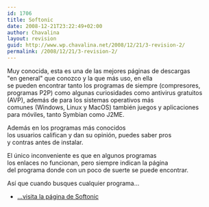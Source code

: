 ```yaml
---
id: 1706
title: Softonic
date: 2008-12-21T23:22:49+02:00
author: Chavalina
layout: revision
guid: http://www.wp.chavalina.net/2008/12/21/3-revision-2/
permalink: /2008/12/21/3-revision-2/
---
```

<p align="left">
  Muy conocida, esta es una de las mejores páginas de descargas<br /> "en general" que conozco y la que más uso, en ella<br /> se pueden encontrar tanto los programas de siempre (compresores,<br /> programas P2P) como algunas curiosidades como antivirus gratuitos<br /> (AVP), además de para los sistemas operativos más<br /> comunes (Windows, Linux y MacOS) también juegos y aplicaciones<br /> para móviles, tanto Symbian como J2ME.
</p>

<p align="left">
  Además en los programas más conocidos<br /> los usuarios califican y dan su opinión, puedes saber pros<br /> y contras antes de instalar.
</p>

<p align="left">
  El &uacute;nico inconveniente es que en algunos programas<br /> los enlaces no funcionan, pero siempre indican la página<br /> del programa donde con un poco de suerte se puede encontrar.
</p>

<p align="left">
  As&iacute; que cuando busques cualquier programa…
</p>

  * <a href="http://www.softonic.com" target="_blank">…visita la página de Softonic</a>